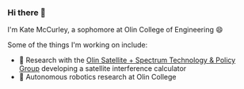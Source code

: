 ### Hi there 👋

I'm Kate McCurley, a sophomore at Olin College of Engineering 😄

Some of the things I'm working on include:
- 📡 Research with the [Olin Satellite + Spectrum Technology & Policy Group](https://github.com/OSSTP) developing a satellite interference calculator
- 🤖 Autonomous robotics research at Olin College

<!--
**cmccurley22/cmccurley22** is a ✨ _special_ ✨ repository because its `README.md` (this file) appears on your GitHub profile.

Here are some ideas to get you started:

- 🔭 I’m currently working on ...
- 🌱 I’m currently learning ...
- 👯 I’m looking to collaborate on ...
- 🤔 I’m looking for help with ...
- 💬 Ask me about ...
- 📫 How to reach me: ...
- 😄 Pronouns: ...
- ⚡ Fun fact: ...
-->
